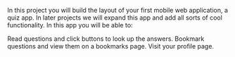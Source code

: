 In this project you will build the layout of your first mobile web application, a quiz app. In later projects we will expand this app and add all sorts of cool functionality. In this app 
you will be able to:

Read questions and click buttons to look up the answers.
Bookmark questions and view them on a bookmarks page.
Visit your profile page.
